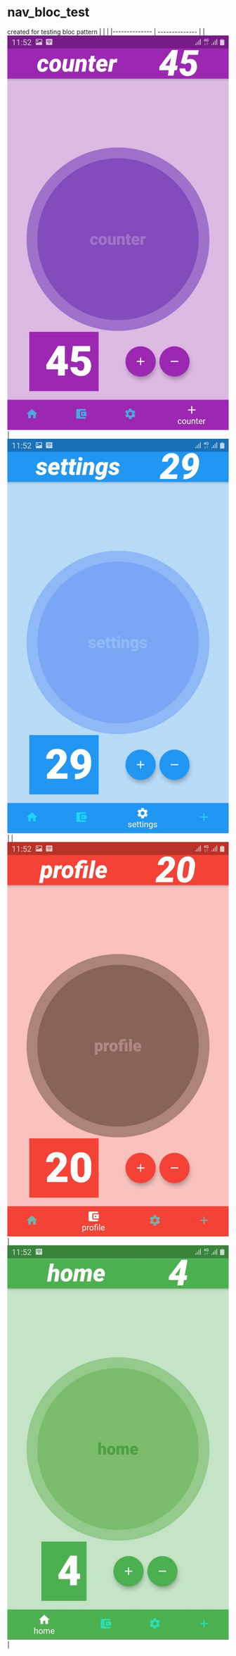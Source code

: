 # nav_bloc_test

created for testing bloc pattern
|   |   | 
|-------------- | -------------- | 
| ![screen](a.jpeg)    | ![screen](b.jpeg)     | 
| ![screen](c.jpeg)    | ![screen](d.jpeg)     | 

